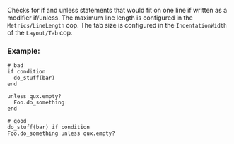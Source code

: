 Checks for if and unless statements that would fit on one line
if written as a modifier if/unless. The maximum line length is
configured in the `Metrics/LineLength` cop. The tab size is configured
in the `IndentationWidth` of the `Layout/Tab` cop.

### Example:
    # bad
    if condition
      do_stuff(bar)
    end

    unless qux.empty?
      Foo.do_something
    end

    # good
    do_stuff(bar) if condition
    Foo.do_something unless qux.empty?